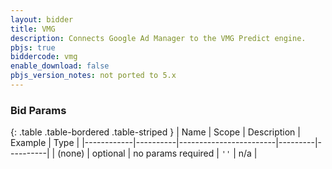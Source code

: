 ```yaml
---
layout: bidder
title: VMG
description: Connects Google Ad Manager to the VMG Predict engine.
pbjs: true
biddercode: vmg
enable_download: false
pbjs_version_notes: not ported to 5.x
---
```


### Bid Params

{: .table .table-bordered .table-striped }
| Name       | Scope    | Description            | Example | Type     |
|------------|----------|------------------------|---------|----------|
| (none)         | optional | no params required     | `''`    | n/a       |
